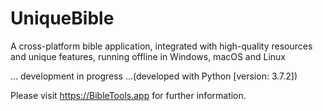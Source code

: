 # UniqueBible
A cross-platform bible application, integrated with high-quality resources and unique features, running offline in Windows, macOS and Linux

... development in progress ...(developed with Python [version: 3.7.2])

Please visit <a href="https://BibleTools.app" target="_blank">https://BibleTools.app</a> for further information.
